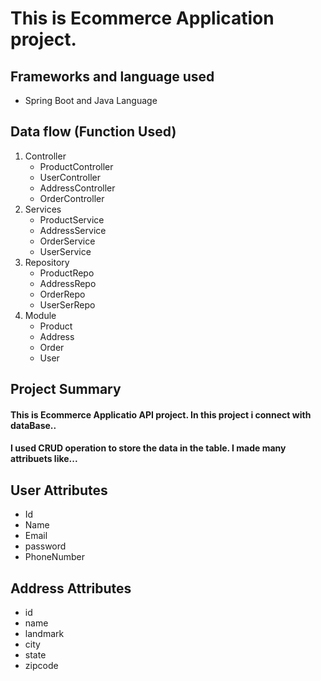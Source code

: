 #  This is Ecommerce Application  project.

## Frameworks and language used
* Spring Boot and Java Language
## Data flow (Function Used)
   1. Controller
      * ProductController
      * UserController
      * AddressController
      * OrderController
   2. Services
      * ProductService
      * AddressService
      * OrderService
      * UserService
   3. Repository
      * ProductRepo
      * AddressRepo
      * OrderRepo
      * UserSerRepo
   4. Module
      * Product
      * Address
      * Order
      * User
       
## Project Summary
 #### This is Ecommerce Applicatio API project. In this project i connect with dataBase..
  #### I used CRUD operation to store the data in the table. I made many attribuets like...
   
 ## User Attributes
  * Id
  * Name
  * Email
  * password
  * PhoneNumber
  
 ## Address Attributes
  * id
  * name
  * landmark
  * city
  * state
  * zipcode
